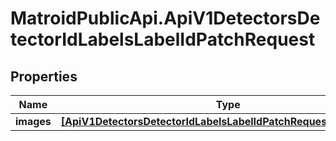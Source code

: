# MatroidPublicApi.ApiV1DetectorsDetectorIdLabelsLabelIdPatchRequest

## Properties

Name | Type | Description | Notes
------------ | ------------- | ------------- | -------------
**images** | [**[ApiV1DetectorsDetectorIdLabelsLabelIdPatchRequestImagesInner]**](ApiV1DetectorsDetectorIdLabelsLabelIdPatchRequestImagesInner.md) |  | 


